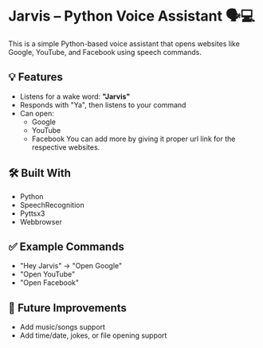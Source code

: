
# Jarvis – Python Voice Assistant 🗣️💻

This is a simple Python-based voice assistant that opens websites like Google, YouTube, and Facebook using speech commands.

## 💡 Features
- Listens for a wake word: **"Jarvis"**
- Responds with "Ya", then listens to your command
- Can open:
  - Google
  - YouTube
  - Facebook
You can add more by giving it proper url link for the respective websites.

## 🛠️ Built With
- Python
- SpeechRecognition
- Pyttsx3
- Webbrowser

## ✅ Example Commands
- "Hey Jarvis" → "Open Google"
- "Open YouTube"
- "Open Facebook"

## 🚀 Future Improvements
- Add music/songs support
- Add time/date, jokes, or file opening support
